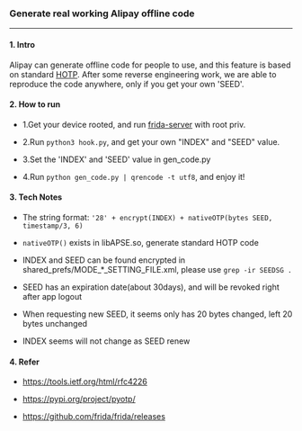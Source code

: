### Generate real working Alipay offline code

---

#### 1. Intro
Alipay can generate offline code for people to use, and this feature is based on standard [HOTP](https://tools.ietf.org/html/rfc4226).
After some reverse engineering work, we are able to reproduce the code anywhere, only if you get your own 'SEED'.


#### 2. How to run

* 1.Get your device rooted, and run [frida-server](https://github.com/frida/frida/releases) with root priv.

* 2.Run `python3 hook.py`, and get your own "INDEX" and "SEED" value.

* 3.Set the 'INDEX' and 'SEED' value in gen_code.py

* 4.Run `python gen_code.py | qrencode -t utf8`, and enjoy it!

#### 3. Tech Notes

* The string format: `'28' + encrypt(INDEX) + nativeOTP(bytes SEED, timestamp/3, 6)`

* `nativeOTP()` exists in libAPSE.so, generate standard HOTP code

* INDEX and SEED can be found encrypted in shared_prefs/MODE_*_SETTING_FILE.xml, please use `grep -ir SEEDSG .`

* SEED has an expiration date(about 30days), and will be revoked right after app logout

* When requesting new SEED, it seems only has 20 bytes changed, left 20 bytes unchanged

* INDEX seems will not change as SEED renew

#### 4. Refer

* https://tools.ietf.org/html/rfc4226

* https://pypi.org/project/pyotp/ 

* https://github.com/frida/frida/releases
